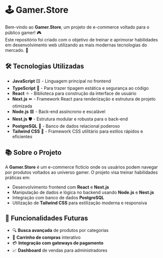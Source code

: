# 🕹️ Gamer.Store

Bem-vindo ao **Gamer.Store**, um projeto de e-commerce voltado para o público gamer! 🎮  
Este repositório foi criado com o objetivo de treinar e aprimorar habilidades em desenvolvimento web utilizando as mais modernas tecnologias do mercado. 🚀

## 🛠️ Tecnologias Utilizadas

- **JavaScript** 🟨 - Linguagem principal no frontend
- **TypeScript** 🔷 - Para trazer tipagem estática e segurança ao código
- **React** ⚛️ - Biblioteca para construção da interface de usuário
- **Next.js** ⏩ - Framework React para renderização e estrutura de projeto otimizada
- **Node.js** 🟩 - Back-end assíncrono e escalável
- **Nest.js** 🛡️ - Estrutura modular e robusta para o back-end
- **PostgreSQL** 🐘 - Banco de dados relacional poderoso
- **Tailwind CSS** 🎨 - Framework CSS utilitário para estilos rápidos e eficientes

## 📚 Sobre o Projeto

A **Gamer.Store** é um e-commerce fictício onde os usuários podem navegar por produtos voltados ao universo gamer. O projeto visa treinar habilidades práticas em:

- Desenvolvimento frontend com **React** e **Next.js**
- Manipulação de dados e lógica no backend usando **Node.js** e **Nest.js**
- Integração com banco de dados **PostgreSQL**
- Utilização de **Tailwind CSS** para estilização moderna e responsiva

## 🚀 Funcionalidades Futuras

- 🔍 **Busca avançada** de produtos por categorias
- 🛒 **Carrinho de compras** interativo
- 💳 **Integração com gateways de pagamento**
- 📈 **Dashboard** de vendas para administradores
